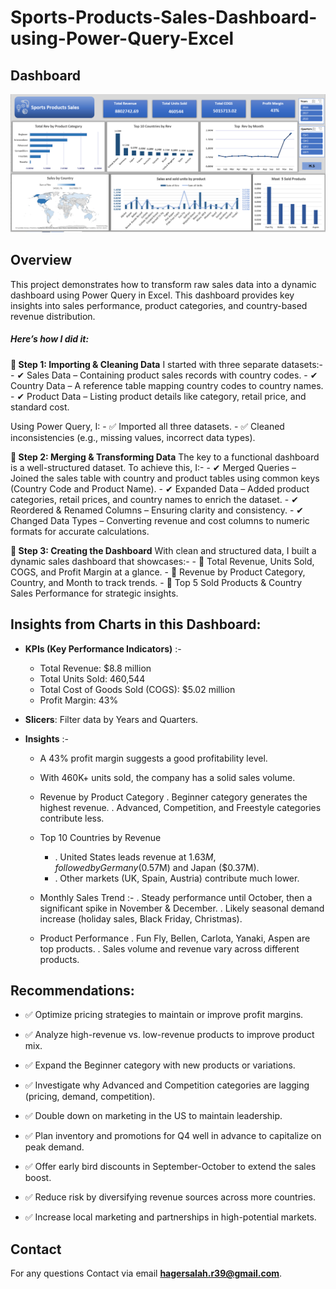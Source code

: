 # Sports-Products-Sales-Dashboard-using-Power-Query-Excel


## Dashboard


![Dashboard Screenshot](https://github.com/HagerSalahRamadan/Sports-Products-Sales-Dashboard-using-Power-Query-Excel/blob/main/Sales_Analysis_Dashboard.PNG)


## **Overview**
 
This project demonstrates how to transform raw sales data into a dynamic dashboard using Power Query in Excel.
This dashboard provides key insights into sales performance, product categories, and country-based revenue distribution.


##### **Here’s how I did it**:
**🔹 Step 1: Importing & Cleaning Data**
I started with three separate datasets:-
    -  ✔ Sales Data – Containing product sales records with country codes.
    -  ✔ Country Data – A reference table mapping country codes to country names.
    -  ✔ Product Data – Listing product details like category, retail price, and standard cost.

Using Power Query, I:
    -  ✅ Imported all three datasets.
    -  ✅ Cleaned inconsistencies (e.g., missing values, incorrect data types).

**🔹 Step 2: Merging & Transforming Data**
The key to a functional dashboard is a well-structured dataset. To achieve this, I:-
    -  ✔ Merged Queries – Joined the sales table with country and product tables using common keys (Country Code and Product Name).
    -  ✔ Expanded Data – Added product categories, retail prices, and country names to enrich the dataset.
    -  ✔ Reordered & Renamed Columns – Ensuring clarity and consistency.
    -  ✔ Changed Data Types – Converting revenue and cost columns to numeric formats for accurate calculations.

**🔹 Step 3: Creating the Dashboard**
With clean and structured data, I built a dynamic sales dashboard that showcases:-
      -  📌 Total Revenue, Units Sold, COGS, and Profit Margin at a glance.
      -  📌 Revenue by Product Category, Country, and Month to track trends.
      -  📌 Top 5 Sold Products & Country Sales Performance for strategic insights.


  
## Insights from Charts in this Dashboard:

- **KPIs (Key Performance Indicators)** :-
    -  Total Revenue: $8.8 million
    -  Total Units Sold: 460,544
    -  Total Cost of Goods Sold (COGS): $5.02 million
    -  Profit Margin: 43%

   
- **Slicers**: Filter data by Years and Quarters. 

 - **Insights** :-
   -  A 43% profit margin suggests a good profitability level.
   -  With 460K+ units sold, the company has a solid sales volume.
   -  Revenue by Product Category 
         .  Beginner category generates the highest revenue.
         .  Advanced, Competition, and Freestyle categories contribute less.

   -  Top 10 Countries by Revenue 
         -   .  United States leads revenue at $1.63M, followed by Germany 
                  ($0.57M) and Japan ($0.37M).
         -   .  Other markets (UK, Spain, Austria) contribute much lower.

   -  Monthly Sales Trend :-
        . Steady performance until October, then a significant spike in 
                 November & December.
        .  Likely seasonal demand increase (holiday sales, Black Friday, 
                  Christmas).
   -  Product Performance
       . Fun Fly, Bellen, Carlota, Yanaki, Aspen are top products.
       . Sales volume and revenue vary across different products.
  
## Recommendations:

  - ✅ Optimize pricing strategies to maintain or improve profit margins.

  - ✅ Analyze high-revenue vs. low-revenue products to improve product mix.

  - ✅ Expand the Beginner category with new products or variations.

  - ✅ Investigate why Advanced and Competition categories are lagging (pricing, demand, competition).

  - ✅ Double down on marketing in the US to maintain leadership.

  - ✅ Plan inventory and promotions for Q4 well in advance to capitalize on peak demand.

  - ✅ Offer early bird discounts in September-October to extend the sales boost.

  - ✅ Reduce risk by diversifying revenue sources across more countries.

  - ✅ Increase local marketing and partnerships in high-potential markets.


## Contact

For any questions Contact via email **hagersalah.r39@gmail.com**.

